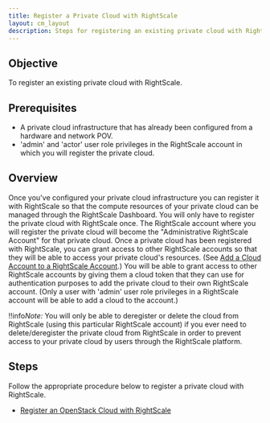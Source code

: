 ```yaml
---
title: Register a Private Cloud with RightScale
layout: cm_layout
description: Steps for registering an existing private cloud with RightScale.
---
```


## Objective

To register an existing private cloud with RightScale.

## Prerequisites

* A private cloud infrastructure that has already been configured from a hardware and network POV.
* 'admin' and 'actor' user role privileges in the RightScale account in which you will register the private cloud.

## Overview

Once you've configured your private cloud infrastructure you can register it with RightScale so that the compute resources of your private cloud can be managed through the RightScale Dashboard. You will only have to register the private cloud with RightScale once. The RightScale account where you will register the private cloud will become the "Administrative RightScale Account" for that private cloud. Once a private cloud has been registered with RightScale, you can grant access to other RightScale accounts so that they will be able to access your private cloud's resources. (See [Add a Cloud Account to a RightScale Account](/cm/dashboard/settings/account/add_a_cloud_account_to_a_rightscale_account.html).) You will be able to grant access to other RightScale accounts by giving them a cloud token that they can use for authentication purposes to add the private cloud to their own RightScale account. (Only a user with 'admin' user role privileges in a RightScale account will be able to add a cloud to the account.)

!!info*Note:* You will only be able to deregister or delete the cloud from RightScale (using this particular RightScale account) if you ever need to delete/deregister the private cloud from RightScale in order to prevent access to your private cloud by users through the RightScale platform.

## Steps

Follow the appropriate procedure below to register a private cloud with RightScale.

* [Register an OpenStack Cloud with RightScale](/clouds/openstack/openstack_register_an_openstack_private_cloud_with_rightscale.html)
